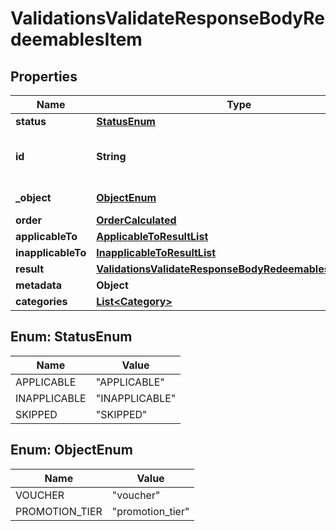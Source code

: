 

# ValidationsValidateResponseBodyRedeemablesItem


## Properties

| Name | Type | Description | Notes |
|------------ | ------------- | ------------- | -------------|
|**status** | [**StatusEnum**](#StatusEnum) |  |  |
|**id** | **String** | Redeemable ID, i.e. the voucher code. |  |
|**_object** | [**ObjectEnum**](#ObjectEnum) | Redeemable&#39;s object type. |  |
|**order** | [**OrderCalculated**](OrderCalculated.md) |  |  [optional] |
|**applicableTo** | [**ApplicableToResultList**](ApplicableToResultList.md) |  |  [optional] |
|**inapplicableTo** | [**InapplicableToResultList**](InapplicableToResultList.md) |  |  [optional] |
|**result** | [**ValidationsValidateResponseBodyRedeemablesItemResult**](ValidationsValidateResponseBodyRedeemablesItemResult.md) |  |  |
|**metadata** | **Object** |  |  [optional] |
|**categories** | [**List&lt;Category&gt;**](Category.md) |  |  [optional] |



## Enum: StatusEnum

| Name | Value |
|---- | -----|
| APPLICABLE | &quot;APPLICABLE&quot; |
| INAPPLICABLE | &quot;INAPPLICABLE&quot; |
| SKIPPED | &quot;SKIPPED&quot; |



## Enum: ObjectEnum

| Name | Value |
|---- | -----|
| VOUCHER | &quot;voucher&quot; |
| PROMOTION_TIER | &quot;promotion_tier&quot; |



